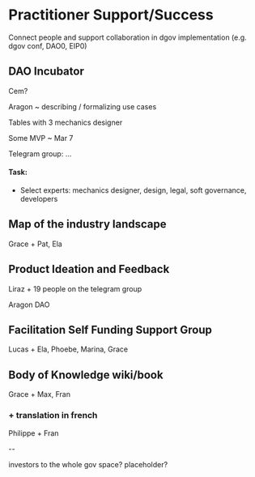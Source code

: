 # Practitioner Support/Success

Connect people and support collaboration in dgov implementation \(e.g. dgov conf, DAO0, EIP0\)

## DAO Incubator

Cem?

Aragon ~ describing / formalizing use cases

Tables with 3 mechanics designer

Some MVP ~ Mar 7

Telegram group: ...

#### Task:

* Select experts: mechanics designer, design, legal, soft governance, developers

## Map of the industry landscape

Grace + Pat, Ela

## Product Ideation and Feedback

Liraz + 19 people on the telegram group

Aragon DAO

## Facilitation Self Funding Support Group

Lucas + Ela, Phoebe, Marina, Grace

## Body of Knowledge wiki/book

Grace + Max, Fran

### + translation in french

Philippe + Fran



--

investors to the whole gov space? placeholder?

